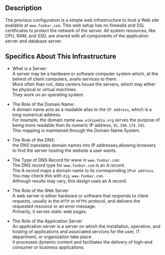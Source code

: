 ## Description

The previous configuration is a simple web infrastructure to host a Web site available at `www.foobar.com`.
This web setup has no firewalls and SSL certificates to protect the network of the server.
All system resources, like CPU, RAM, and SSD, are shared with all components of the application server and database server.


## Specifics About This Infrastructure

+ What is a Server:
<br/>A server may be a hardware or software computer system which, at the behest of client computers, avails services to them.
<br/>More often than not, data centers house the servers, which may either be physical or virtual machines.
<br/>They work on an operating system.

+ The Role of the Domain Name:
<br/>A domain name acts as a readable alias to the `IP address`, which is a long numerical address.
<br/>For example, the domain name `www.wikipedia.org` serves the purpose of being more readable than its numeric IP address, `91.198.174.192`.
<br/>This mapping is maintained through the Domain Name System.

+  The Role of the DNS:
<br/>the DNS translates domain names into IP addresses,allowing browsers to find the server hosting the website a user wants.

- The Type of DNS Record for www in `www.foobar.com`:
<br/>The DNS record type for `www.foobar.com` is an A record.
<br/>The A record maps a domain name to its corresponding `IPv4 address`.
<br/>You may check this with `dig www.foobar.com`.
<br/>Although results may vary, this design uses an A record.

- The Role of the Web Server
<br/>A web server is either hardware or software that responds to client requests, usually in the `HTTP` or `HTTPS` protocol, and delivers the requested resource or an error message.
<br/>Primarily, it serves static web pages.

- The Role of the Application Server
<br/>An application server is a server on which the installation, operation, and hosting of applications and associated services for the user, IT department, or organization take place.
<br/>It processes dynamic content and facilitates the delivery of high-end consumer or business applications.

